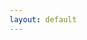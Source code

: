 ```yaml
---
layout: default
---
```


<html lang="en">
<head>
    <meta charset="UTF-8">
    <meta name="viewport" content="width=device-width, initial-scale=1.0">
    <title>Claude Helper</title>
    <link rel="stylesheet" href="custom.css">
    <style>
        .carousel-container {
            width: 400px;
            max-width: 100%;
            margin: 0 auto;
            position: relative;
        }
        
        /* Add styling for code blocks */
        pre code {
            display: block;
            background-color: #434341;
            padding: 1em;
            border-radius: 4px;
            color: #fff;
        }
    </style>
</head>
<body>
    <div class="container">
        <div class="main-content">
            <!-- Add the carousel here -->
            <div class="carousel-container">
                <div class="carousel-slide">
                    <!-- Images will be dynamically added here -->
                </div>
                <button class="carousel-button prev">&lt;</button>
                <button class="carousel-button next">&gt;</button>
            </div>
            
            <h2>What It Does</h2>
            <p>Claude Helper enhances your Claude AI experience with a suite of powerful features:</p>
            <ol>
                <li><strong>Chat Minimap</strong>: Navigate long conversations with ease using our new minimap feature, providing a bird's eye view of your entire chat.</li>
                <li><strong>Bulk Folder Upload</strong>: Easily upload entire folders to your Claude AI projects with a single click and add multiple files at once.</li>
                <li><strong>Quick Project Reset</strong>: Remove all uploaded files from your project instantly, allowing you to start fresh or update your project knowledge base in seconds.</li>
                <li><strong>Smart File Management</strong>: Exclude files based on extensions or patterns, and control version uploads with file hashing.</li>
                <li><strong>Quick Access</strong>: Provides an easy shortcut to create a new chat conversation in Claude when you are on another website.</li>
            </ol>

            <h2>Key Features</h2>
            <ul>
                <li><strong>Seamless Integration</strong>: Works directly within your Claude AI interface for a smooth user experience.</li>
                <li><strong>Page-Specific Functionality</strong>: The extension's features appear only on relevant Claude AI pages, ensuring a clean interface throughout your experience.</li>
                <li><strong>Progress Tracking</strong>: Visual feedback on upload and removal progress keeps you informed.</li>
                <li><strong>Error Handling</strong>: Clear messages for any issues, helping troubleshoot problems.</li>
                <li><strong>Time-Saving</strong>: Dramatically reduce the time spent managing your project files and navigating conversations.</li>
                <li><strong>Customizable Settings</strong>: Tailor the extension to your needs with our new options window.</li>
            </ul>

            <h2>How It Works</h2>
            <p>Claude Helper adds these intuitive features to your Claude AI experience:</p>
            <ul>
                <li><strong>Chat Minimap</strong>: Use the draggable and clickable minimap to navigate long conversations easily.</li>
                <li><strong>Upload Folders</strong>: Click to select and upload entire folders to your project, with smart file exclusion and version control.</li>
                <li><strong>Remove All Files</strong>: Quickly clear all uploaded files from your project with a single click.</li>
                <li><strong>Options Window</strong>: Access a new window to customize file exclusions, version control settings, and more.</li>
                <li><strong>Quick Access</strong>: Start a new Claude conversation from any website with just two clicks.</li>
                <li><strong>Settings Management</strong>: Export and import your configurations as JSON files for easy backup and transfer.</li>
            </ul>

            <h2>New in Version 1.4</h2>
            <ul>
                <li>Chat minimap for easier navigation of long conversations</li>
                <li>Advanced file management with exclusion settings and version control</li>
                <li>Customizable options accessible via the toolbar</li>
                <li>Two-click access to start new Claude conversations from any website</li>
                <li>Improved UI with enhanced loading animations</li>
                <li>Settings export and import functionality</li>
            </ul>

            <p>Upgrade to Claude Helper 1.4 for a more powerful, flexible, and user-friendly Claude AI experience!</p>
        </div>
    </div>

    <!-- Add this script tag at the end of the body -->
    <script src="carousel.js"></script>

</body>
</html>
